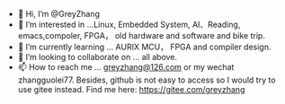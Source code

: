 - 👋 Hi, I’m @GreyZhang
- 👀 I’m interested in ...Linux, Embedded System, AI、Reading, emacs,compoler, FPGA， old hardware and software and bike trip.
- 🌱 I’m currently learning ... AURIX MCU， FPGA and compiler design.
- 💞️ I’m looking to collaborate on ... all above.
- 📫 How to reach me ... greyzhang@126.com or my wechat zhangguolei77. Besides, github is not easy to access so I would try to use gitee instead. Find me here: https://gitee.com/greyzhang

<!---
GreyZhang/GreyZhang is a ✨ special ✨ repository because its `README.md` (this file) appears on your GitHub profile.
You can click the Preview link to take a look at your changes.
--->

